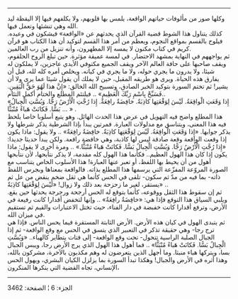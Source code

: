 ------------------------------------------------------------------------

وكلها صور من مألوفات حياتهم الواقعة، يلمس بها قلوبهم، ولا يكلفهم فيها
إلا اليقظة ليد الله وهي تنشئها وتعمل فيها.  
كذلك يتناول هذا الشوط قضية القرآن الذي يحدثهم عن «الواقعة» فيشكون في
وعيده. فيلوح بالقسم بمواقع النجوم، ويعظم من أمر هذا القسم لتوكيد أن هذا
الكتاب هو قرآن كريم في كتاب مكنون لا يمسه إلا المطهرون، وأنه تنزيل من رب
العالمين.  
ثم يواجههم في النهاية بمشهد الاحتضار. في لمسة عميقة مؤثرة. حين تبلغ
الروح الحلقوم، ويقف صاحبها على حافة العالم الآخر ويقف الجميع مكتوفي
الأيدي عاجزين، لا يملكون له شيئا، ولا يدرون ما يجري حوله، ولا ما يجري في
كيانه. ويخلص أمره كله لله، قبل أن يفارق هذه الحياة. ويرى هو طريقه
المقبل، حين لا يملك أن يقول شيئا عما يرى ولا أن يشير! ثم تختم السورة
بتوكيد الخبر الصادق، وتسبيح الله الخالق: «إِنَّ هذا لَهُوَ حَقُّ الْيَقِينِ. فَسَبِّحْ
بِاسْمِ رَبِّكَ الْعَظِيمِ» .. فيلتئم المطلع والختام أكمل التئام..  
«إِذا وَقَعَتِ الْواقِعَةُ. لَيْسَ لِوَقْعَتِها كاذِبَةٌ. خافِضَةٌ رافِعَةٌ. إِذا رُجَّتِ الْأَرْضُ رَجًّا.
وَبُسَّتِ الْجِبالُ بَسًّا. فَكانَتْ هَباءً مُنْبَثًّا ... » .  
هذا المطلع واضح فيه التهويل في عرض هذا الحدث الهائل. وهو يتبع أسلوبا
خاصا يلحظ فيه هذا المعنى، ويتناسق مع مدلولات العبارة. فمرتين يبدأ بإذا
الشرطية يذكر شرطها ولا يذكر جوابها. «إِذا وَقَعَتِ الْواقِعَةُ. لَيْسَ لِوَقْعَتِها
كاذِبَةٌ. خافِضَةٌ رافِعَةٌ» .. ولا يقول: ماذا يكون إذا وقعت الواقعة وقعة صادقة
ليس لها كاذبة، وهي خافضة رافعة. ولكن يبدأ حديثا جديدا: «إِذا رُجَّتِ الْأَرْضُ
رَجًّا. وَبُسَّتِ الْجِبالُ بَسًّا. فَكانَتْ هَباءً مُنْبَثًّا.» .. ومرة أخرى لا يقول: ماذا يكون
إذا كان هذا الهول العظيم.. فكأنما هذا الهول كله مقدمة، لا يذكر نتأبحها،
لأن نتأبحها أهول من أن يحيط بها اللفظ، أو تعبر عنها العبارة! هذا الأسلوب
الخاص يتناسب مع الصورة المروّعة المفزّعة التي يرسمها هذا المطلع بذاته.
فالواقعة بمعناها وبجرس اللفظ ذاته- بما فيه من مدّ ثم سكون- تلقى في الحس
كأنما هي ثقل ضخم ينقض من عل ثم يستقر، لغير ما زحزحة بعد ذلك ولا زوال!
«لَيْسَ لِوَقْعَتِها كاذِبَةٌ» ..  
ثم إن سقوط هذا الثقل ووقوعه، كأنما يتوقع له الحس أرجحة ورجرجة يحدثها حين
يقع. ويلبي السياق هذا التوقع فإذا هي: «خافِضَةٌ رافِعَةٌ» .. وإنها لتخفض
أقدارا كانت رفيعة في الأرض، وترفع أقدارا كانت خفبضة في دار الفناء، حيث
تختل الاعتبارات والقيم ثم تستقيم في ميزان الله.  
ثم يتبدى الهول في كيان هذه الأرض. الأرض الثابتة المستقرة فيما يحس الناس.
فإذا هي ترج رجا- وهي حقيقة تذكر في التعبير الذي يتسق في الحس مع وقع
الواقعة- ثم إذا الجبال الصلبة الراسية تتحول- تحت وقع الواقعة- إلى فتات
يتطاير كالهباء.. «وَبُسَّتِ الْجِبالُ بَسًّا. فَكانَتْ هَباءً مُنْبَثًّا» .. فما أهول هذا
الهول الذي يرج الأرض رجا، ويبس الجبال بسا، ويتركها هباء منبثا. وما أجهل
الذين يتعرضون له وهم مكذبون بالآخرة، مشركون بالله، وهذا أثره في الأرض
والجبال! وهكذا تبدأ السورة بما يزلزل الكيان البشري، ويهول الحس الإنساني،
تجاه القضية التي ينكرها المنكرون،

------------------------------------------------------------------------

الجزء: 6 ¦ الصفحة: 3462
